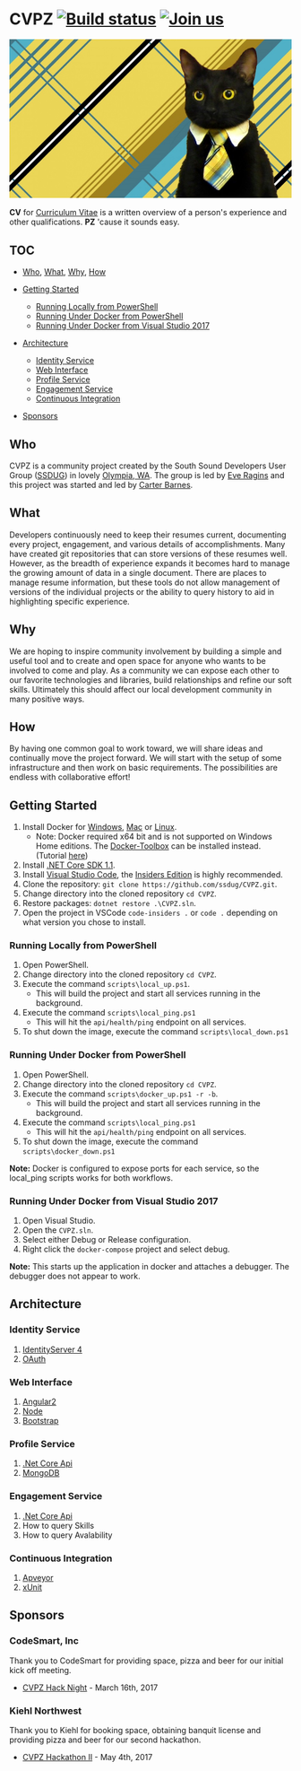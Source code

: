 # CVPZ [![Build status](https://ci.appveyor.com/api/projects/status/rwvr7jl20nw00eiu/branch/master?svg=true)](https://ci.appveyor.com/project/ssdugadmin21923/cvpz/branch/master) [![Join us](https://ssdug-slackin.azurewebsites.net/badge.svg)](https://ssdug-slackin.azurewebsites.net/)

![CVPZ](docs/images/buisness_cat.jpg?raw=true "CVPZ")

**CV** for [Curriculum Vitae](https://en.wikipedia.org/wiki/Curriculum_vitae) is a written overview of a person's experience and other qualifications. **PZ** 'cause it sounds easy.

## TOC

- [Who](#who), [What](#what), [Why](#why), [How](#how)
- [Getting Started](#getting-started)

  - [Running Locally from PowerShell](#running-locally-from-powershell)
  - [Running Under Docker from PowerShell](#running-under-docker-from-powershell)
  - [Running Under Docker from Visual Studio 2017](#running-under-docker-from-visual-studio-2017)

- [Architecture](#architecture)

  - [Identity Service](#identity-service)
  - [Web Interface](#web-interface)
  - [Profile Service](#profile-service)
  - [Engagement Service](#engagement-service)
  - [Continuous Integration](#continuous-integration)

- [Sponsors](#sponsors)

## Who

CVPZ is a community project created by the South Sound Developers User Group ([SSDUG](http://ssdug.org)) in lovely [Olympia, WA](http://olympiawa.gov/). The group is led by [Eve Ragins](https://github.com/orgs/ssdug/people/emragins) and this project was started and led by [Carter Barnes](https://github.com/orgs/ssdug/people/CarBar).

## What

Developers continuously need to keep their resumes current, documenting every project, engagement, and various details of accomplishments.  Many have created git repositories that can store versions of these resumes well. However, as the breadth of experience expands it becomes hard to manage the growing amount of data in a single document. There are places to manage resume information, but these tools do not allow management of versions of the individual projects or the ability to query history to aid in highlighting specific experience.

## Why

We are hoping to inspire community involvement by building a simple and useful tool and to create and open space for anyone who wants to be involved to come and play. As a community we can expose each other to our favorite technologies and libraries, build relationships and refine our soft skills. Ultimately this should affect our local development community in many positive ways.

## How

By having one common goal to work toward, we will share ideas and continually move the project forward.  We will start with the setup of some infrastructure and then work on basic requirements.  The possibilities are endless with collaborative effort!

## Getting Started

1. Install Docker for [Windows](https://download.docker.com/win/beta/InstallDocker.msi), [Mac](https://download.docker.com/mac/beta/Docker.dmg) or [Linux](https://docs.docker.com/engine/installation/linux/).
    - Note: Docker required x64 bit and is not supported on Windows Home editions. The [Docker-Toolbox](https://www.docker.com/products/docker-toolbox) can be installed instead. (Tutorial [here](https://docs.docker.com/toolbox/toolbox_install_windows))
1. Install [.NET Core SDK 1.1](https://www.microsoft.com/net/download/core).  
1. Install [Visual Studio Code](https://code.visualstudio.com/), the [Insiders Edition](https://code.visualstudio.com/insiders) is highly recommended.
1. Clone the repository: `git clone https://github.com/ssdug/CVPZ.git`.
1. Change directory into the cloned repository `cd CVPZ`.
1. Restore packages: `dotnet restore .\CVPZ.sln`.
1. Open the project in VSCode `code-insiders .` or `code .` depending on what version you chose to install.


### Running Locally from PowerShell

1. Open PowerShell.
1. Change directory into the cloned repository `cd CVPZ`.
1. Execute the command `scripts\local_up.ps1`.
    - This will build the project and start all services running in the background.
1. Execute the command `scripts\local_ping.ps1`
    - This will hit the `api/health/ping` endpoint on all services.
1. To shut down the image, execute the command `scripts\local_down.ps1`

### Running Under Docker from PowerShell

1. Open PowerShell.
1. Change directory into the cloned repository `cd CVPZ`.
1. Execute the command `scripts\docker_up.ps1 -r -b`.
	- This will build the project and start all services running in the background.
1. Execute the command `scripts\local_ping.ps1`
	- This will hit the `api/health/ping` endpoint on all services.
1. To shut down the image, execute the command `scripts\docker_down.ps1`

**Note:** Docker is configured to expose ports for each service, so the local_ping scripts works for both workflows.

### Running Under Docker from Visual Studio 2017

1. Open Visual Studio.
1. Open the `CVPZ.sln`.
1. Select either Debug or Release configuration.
1. Right click the `docker-compose` project and select debug.

**Note:** This starts up the application in docker and attaches a debugger. The debugger does not appear to work.

## Architecture

### Identity Service

1. [IdentityServer 4](https://github.com/IdentityServer/IdentityServer4)
1. [OAuth](https://oauth.net/2/)

### Web Interface

1. [Angular2](http://learnangular2.com/)
1. [Node](https://nodejs.org/en/)
1. [Bootstrap](http://getbootstrap.com/2.3.2/)

### Profile Service

1. [.Net Core Api](https://docs.microsoft.com/en-us/dotnet/core/api/)
1. [MongoDB](https://www.mongodb.com/)

### Engagement Service

1. [.Net Core Api](https://docs.microsoft.com/en-us/dotnet/core/api/)
1. How to query Skills
1. How to query Avalability

### Continuous Integration

1. [Apveyor](https://www.appveyor.com/)
1. [xUnit](https://xunit.github.io/)

## Sponsors

### CodeSmart, Inc

Thank you to CodeSmart for providing space, pizza and beer for our initial kick off meeting.

- [CVPZ Hack Night](https://www.meetup.com/ssdevelopers/events/238255202/) - March 16th, 2017

### Kiehl Northwest

Thank you to Kiehl for booking space, obtaining banquit license and providing pizza and beer for our second hackathon.

- [CVPZ Hackathon II](https://www.meetup.com/ssdevelopers/events/239305202/) - May 4th, 2017